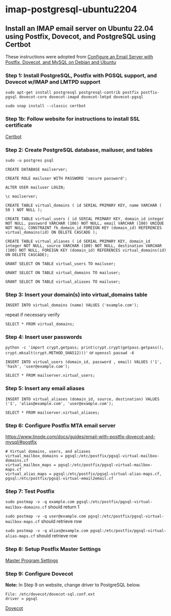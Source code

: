 # imap-postgresql-ubuntu2204
## Install an IMAP email server on Ubuntu 22.04 using Postfix, Dovecot, and PostgreSQL using Certbot

These instructions were adopted from [Configure an Email Server with Postfix, Dovecot, and MySQL on Debian and Ubuntu](https://www.linode.com/docs/guides/email-with-postfix-dovecot-and-mysql/)

### Step 1: Install PostgreSQL, Postfix with PGSQL support, and Dovecot w/IMAP and LMTPD support

`sudo apt-get install postgresql postgresql-contrib postfix postfix-pgsql dovecot-core dovecot-imapd dovecot-lmtpd dovecot-pgsql`

`sudo snap install --classic certbot`

### Step 1b: Follow website for instructions to install SSL certificate

[Certbot](https://certbot.eff.org/)

### Step 2: Create PostgreSQL database, mailuser, and tables

`sudo -u postgres psql`

`CREATE DATABASE mailserver;`

`CREATE ROLE mailuser WITH PASSWORD 'secure password';`

`ALTER USER mailuser LOGIN;`

`\c mailserver;`

`CREATE TABLE virtual_domains ( id SERIAL PRIMARY KEY, name VARCHAR ( 50 ) NOT NULL );`

`CREATE TABLE virtual_users ( id SERIAL PRIMARY KEY, domain_id integer NOT NULL, password VARCHAR (106) NOT NULL, email VARCHAR (100) UNIQUE NOT NULL, CONSTRAINT fk_domain_id FOREIGN KEY (domain_id) REFERENCES virtual_domains(id) ON DELETE CASCADE );`

`CREATE TABLE virtual_aliases ( id SERIAL PRIMARY KEY, domain_id integer NOT NULL, source VARCHAR (100) NOT NULL, destination VARCHAR (100) NOT NULL, FOREIGN KEY (domain_id) REFERENCES virtual_domains(id) ON DELETE CASCADE);`

`GRANT SELECT ON TABLE virtual_users TO mailuser;`

`GRANT SELECT ON TABLE virtual_domains TO mailuser;`

`GRANT SELECT ON TABLE virtual_aliases TO mailuser;`

### Step 3: Insert your domain(s) into virtual_domains table

`INSERT INTO virtual_domains (name) VALUES ('example.com');`

repeat if necessary
verify

`SELECT * FROM virtual_domains;`

### Step 4: Insert user passwords

`python -c 'import crypt,getpass; print(crypt.crypt(getpass.getpass(), crypt.mksalt(crypt.METHOD_SHA512)))'` or `openssl passwd -6`

`INSERT INTO virtual_users (domain_id, password , email) VALUES ('1', 'hash', 'user@example.com');`

`SELECT * FROM mailserver.virtual_users;`

### Step 5: Insert any email aliases

`INSERT INTO virtual_aliases (domain_id, source, destination) VALUES ('1', 'alias@example.com', 'user@example.com');`

`SELECT * FROM mailserver.virtual_aliases;`

### Step 6: Configure Postfix MTA email server

https://www.linode.com/docs/guides/email-with-postfix-dovecot-and-mysql/#postfix

```
# Virtual domains, users, and aliases
virtual_mailbox_domains = pgsql:/etc/postfix/pgsql-virtual-mailbox-domains.cf
virtual_mailbox_maps = pgsql:/etc/postfix/pgsql-virtual-mailbox-maps.cf
virtual_alias_maps = pgsql:/etc/postfix/pgsql-virtual-alias-maps.cf, pgsql:/etc/postfix/pgsql-virtual-email2email.cf
```

### Step 7: Test Postfix

`sudo postmap -v -q example.com pgsql:/etc/postfix/pgsql-virtual-mailbox-domains.cf`
should return 1

`sudo postmap -v -q user@example.com pgsql:/etc/postfix/pgsql-virtual-mailbox-maps.cf`
should retrieve row

`sudo postmap -v -q alias@example.com pgsql:/etc/postfix/pgsql-virtual-alias-maps.cf`
should retrieve row

### Step 8: Setup Postfix Master Settings

[Master Program Settings](https://www.linode.com/docs/guides/email-with-postfix-dovecot-and-mysql/#master-program-settings)

### Step 9: Configure Dovecot

**Note:** In Step 9 on website, change driver to PostgreSQL below.
```
File: /etc/dovecot/dovecot-sql.conf.ext
driver = pgsql
```
[Dovecot](https://www.linode.com/docs/guides/email-with-postfix-dovecot-and-mysql/#dovecot)


